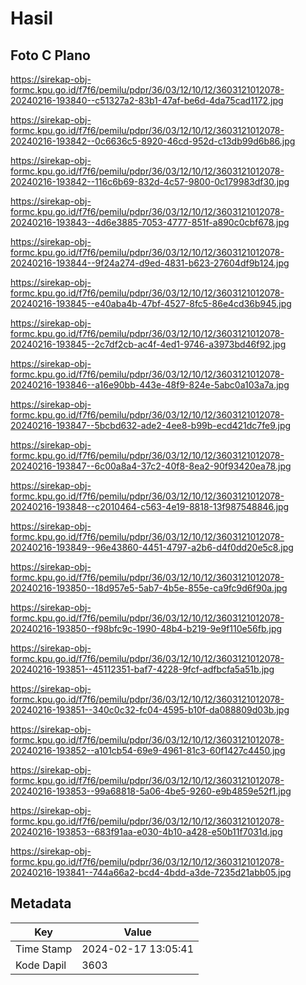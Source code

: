 # Hasil

## Foto C Plano

https://sirekap-obj-formc.kpu.go.id/f7f6/pemilu/pdpr/36/03/12/10/12/3603121012078-20240216-193840--c51327a2-83b1-47af-be6d-4da75cad1172.jpg

https://sirekap-obj-formc.kpu.go.id/f7f6/pemilu/pdpr/36/03/12/10/12/3603121012078-20240216-193842--0c6636c5-8920-46cd-952d-c13db99d6b86.jpg

https://sirekap-obj-formc.kpu.go.id/f7f6/pemilu/pdpr/36/03/12/10/12/3603121012078-20240216-193842--116c6b69-832d-4c57-9800-0c179983df30.jpg

https://sirekap-obj-formc.kpu.go.id/f7f6/pemilu/pdpr/36/03/12/10/12/3603121012078-20240216-193843--4d6e3885-7053-4777-851f-a890c0cbf678.jpg

https://sirekap-obj-formc.kpu.go.id/f7f6/pemilu/pdpr/36/03/12/10/12/3603121012078-20240216-193844--9f24a274-d9ed-4831-b623-27604df9b124.jpg

https://sirekap-obj-formc.kpu.go.id/f7f6/pemilu/pdpr/36/03/12/10/12/3603121012078-20240216-193845--e40aba4b-47bf-4527-8fc5-86e4cd36b945.jpg

https://sirekap-obj-formc.kpu.go.id/f7f6/pemilu/pdpr/36/03/12/10/12/3603121012078-20240216-193845--2c7df2cb-ac4f-4ed1-9746-a3973bd46f92.jpg

https://sirekap-obj-formc.kpu.go.id/f7f6/pemilu/pdpr/36/03/12/10/12/3603121012078-20240216-193846--a16e90bb-443e-48f9-824e-5abc0a103a7a.jpg

https://sirekap-obj-formc.kpu.go.id/f7f6/pemilu/pdpr/36/03/12/10/12/3603121012078-20240216-193847--5bcbd632-ade2-4ee8-b99b-ecd421dc7fe9.jpg

https://sirekap-obj-formc.kpu.go.id/f7f6/pemilu/pdpr/36/03/12/10/12/3603121012078-20240216-193847--6c00a8a4-37c2-40f8-8ea2-90f93420ea78.jpg

https://sirekap-obj-formc.kpu.go.id/f7f6/pemilu/pdpr/36/03/12/10/12/3603121012078-20240216-193848--c2010464-c563-4e19-8818-13f987548846.jpg

https://sirekap-obj-formc.kpu.go.id/f7f6/pemilu/pdpr/36/03/12/10/12/3603121012078-20240216-193849--96e43860-4451-4797-a2b6-d4f0dd20e5c8.jpg

https://sirekap-obj-formc.kpu.go.id/f7f6/pemilu/pdpr/36/03/12/10/12/3603121012078-20240216-193850--18d957e5-5ab7-4b5e-855e-ca9fc9d6f90a.jpg

https://sirekap-obj-formc.kpu.go.id/f7f6/pemilu/pdpr/36/03/12/10/12/3603121012078-20240216-193850--f98bfc9c-1990-48b4-b219-9e9f110e56fb.jpg

https://sirekap-obj-formc.kpu.go.id/f7f6/pemilu/pdpr/36/03/12/10/12/3603121012078-20240216-193851--45112351-baf7-4228-9fcf-adfbcfa5a51b.jpg

https://sirekap-obj-formc.kpu.go.id/f7f6/pemilu/pdpr/36/03/12/10/12/3603121012078-20240216-193851--340c0c32-fc04-4595-b10f-da088809d03b.jpg

https://sirekap-obj-formc.kpu.go.id/f7f6/pemilu/pdpr/36/03/12/10/12/3603121012078-20240216-193852--a101cb54-69e9-4961-81c3-60f1427c4450.jpg

https://sirekap-obj-formc.kpu.go.id/f7f6/pemilu/pdpr/36/03/12/10/12/3603121012078-20240216-193853--99a68818-5a06-4be5-9260-e9b4859e52f1.jpg

https://sirekap-obj-formc.kpu.go.id/f7f6/pemilu/pdpr/36/03/12/10/12/3603121012078-20240216-193853--683f91aa-e030-4b10-a428-e50b11f7031d.jpg

https://sirekap-obj-formc.kpu.go.id/f7f6/pemilu/pdpr/36/03/12/10/12/3603121012078-20240216-193841--744a66a2-bcd4-4bdd-a3de-7235d21abb05.jpg


## Metadata

| Key        | Value               |
| ---------- | ------------------- |
| Time Stamp | 2024-02-17 13:05:41 |
| Kode Dapil | 3603                |



